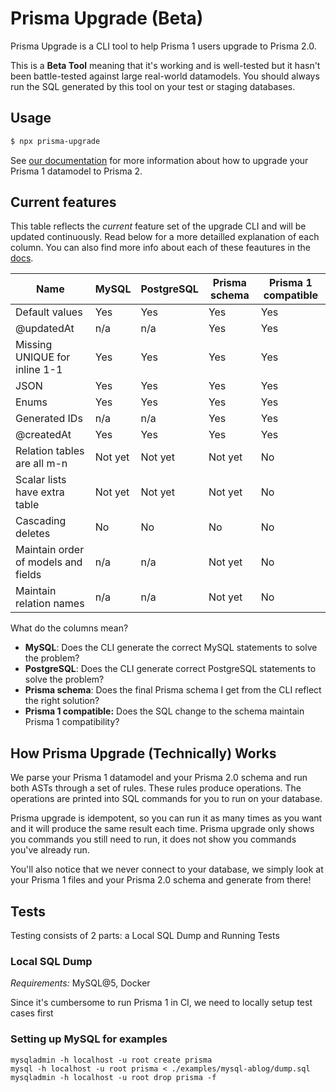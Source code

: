 # Prisma Upgrade (Beta)

Prisma Upgrade is a CLI tool to help Prisma 1 users upgrade to Prisma 2.0.

This is a **Beta Tool** meaning that it's working and is well-tested but it hasn't been battle-tested against large real-world datamodels. You should always run the SQL generated by this tool on your test or staging databases.

## Usage

```sh
$ npx prisma-upgrade
```

See [our documentation](https://www.prisma.io/docs/guides/upgrade-from-prisma-1/how-to-upgrade#prisma-upgrade-cli) for more information about how to upgrade your Prisma 1 datamodel to Prisma 2.

## Current features

This table reflects the _current_ feature set of the upgrade CLI and will be updated continuously. Read below for a more detailled explanation of each column. You can also find more info about each of these feautures in the [docs](https://www.prisma.io/docs/guides/upgrade-from-prisma-1/schema-incompatibilities).

| Name                                | MySQL   | PostgreSQL | Prisma schema | Prisma 1 compatible |
| ----------------------------------- | ------- | ---------- | ------------- | ------------------- |
| Default values                      | Yes     | Yes        | Yes           | Yes                 |
| @updatedAt                          | n/a     | n/a        | Yes           | Yes                 |
| Missing UNIQUE for inline 1-1       | Yes     | Yes        | Yes           | Yes                 |
| JSON                                | Yes     | Yes        | Yes           | Yes                 |
| Enums                               | Yes     | Yes        | Yes           | Yes                 |
| Generated IDs                       | n/a     | n/a        | Yes           | Yes                 |
| @createdAt                          | Yes     | Yes        | Yes           | Yes                 |
| Relation tables are all m-n         | Not yet | Not yet    | Not yet       | No                  |
| Scalar lists have extra table       | Not yet | Not yet    | Not yet       | No                  |
| Cascading deletes                   | No      | No         | No            | No                  |
| Maintain order of models and fields | n/a     | n/a        | Not yet       | No                  |
| Maintain relation names             | n/a     | n/a        | Not yet       | No                  |

What do the columns mean?

- **MySQL**: Does the CLI generate the correct MySQL statements to solve the problem?
- **PostgreSQL**: Does the CLI generate correct PostgreSQL statements to solve the problem?
- **Prisma schema**: Does the final Prisma schema I get from the CLI reflect the right solution?
- **Prisma 1 compatible:** Does the SQL change to the schema maintain Prisma 1 compatibility?

## How Prisma Upgrade (Technically) Works

We parse your Prisma 1 datamodel and your Prisma 2.0 schema and run both ASTs through a set of rules. These rules produce operations. The operations are printed into SQL commands for you to run on your database.

Prisma upgrade is idempotent, so you can run it as many times as you want and it will produce the same result each time. Prisma upgrade only shows you commands you still need to run, it does not show you commands you've already run.

You'll also notice that we never connect to your database, we simply look at your Prisma 1 files and your Prisma 2.0 schema and generate from there!

## Tests

Testing consists of 2 parts: a Local SQL Dump and Running Tests

### Local SQL Dump

_Requirements:_ MySQL@5, Docker

Since it's cumbersome to run Prisma 1 in CI, we need to locally setup test cases first

### Setting up MySQL for examples

```
mysqladmin -h localhost -u root create prisma
mysql -h localhost -u root prisma < ./examples/mysql-ablog/dump.sql
mysqladmin -h localhost -u root drop prisma -f
```
